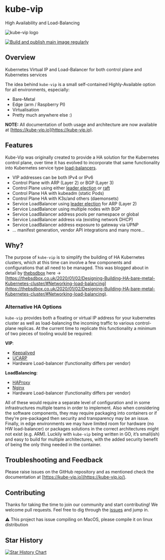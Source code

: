 # kube-vip

High Availability and Load-Balancing

![kube-vip logo](https://github.com/kube-vip/kube-vip/raw/main/kube-vip.png)

[![Build and publish main image regularly](https://github.com/kube-vip/kube-vip/actions/workflows/main.yaml/badge.svg)](https://github.com/kube-vip/kube-vip/actions/workflows/main.yaml)

## Overview

Kubernetes Virtual IP and Load-Balancer for both control plane and Kubernetes services

The idea behind `kube-vip` is a small self-contained Highly-Available option for all environments, especially:

- Bare-Metal
- Edge (arm / Raspberry PI)
- Virtualisation
- Pretty much anywhere else :)

**NOTE:** All documentation of both usage and architecture are now available at [https://kube-vip.io](https://kube-vip.io).

## Features

Kube-Vip was originally created to provide a HA solution for the Kubernetes control plane, over time it has evolved to incorporate that same functionality into Kubernetes service type [load-balancers](https://kubernetes.io/docs/concepts/services-networking/service/#loadbalancer).

- VIP addresses can be both IPv4 or IPv6
- Control Plane with ARP (Layer 2) or BGP (Layer 3)
- Control Plane using either [leader election](https://godoc.org/k8s.io/client-go/tools/leaderelection) or [raft](https://en.wikipedia.org/wiki/Raft_(computer_science))
- Control Plane HA with kubeadm (static Pods)
- Control Plane HA with K3s/and others (daemonsets)
- Service LoadBalancer using [leader election](https://godoc.org/k8s.io/client-go/tools/leaderelection) for ARP (Layer 2)
- Service LoadBalancer using multiple nodes with BGP
- Service LoadBalancer address pools per namespace or global
- Service LoadBalancer address via (existing network DHCP)
- Service LoadBalancer address exposure to gateway via UPNP
- ... manifest generation, vendor API integrations and many more...

## Why?

The purpose of `kube-vip` is to simplify the building of HA Kubernetes clusters, which at this time can involve a few components and configurations that all need to be managed. This was blogged about in detail by [thebsdbox](https://twitter.com/thebsdbox/) here -> [https://thebsdbox.co.uk/2020/01/02/Designing-Building-HA-bare-metal-Kubernetes-cluster/#Networking-load-balancing](https://thebsdbox.co.uk/2020/01/02/Designing-Building-HA-bare-metal-Kubernetes-cluster/#Networking-load-balancing).

### Alternative HA Options

`kube-vip` provides both a floating or virtual IP address for your kubernetes cluster as well as load-balancing the incoming traffic to various control-plane replicas. At the current time to replicate this functionality a minimum of two pieces of tooling would be required:

**VIP**:

- [Keepalived](https://www.keepalived.org/)
- [UCARP](https://ucarp.wordpress.com/)
- Hardware Load-balancer (functionality differs per vendor)

**LoadBalancing**:

- [HAProxy](http://www.haproxy.org/)
- [Nginx](http://nginx.com)
- Hardware Load-balancer (functionality differs per vendor)

All of these would require a separate level of configuration and in some infrastructures multiple teams in order to implement. Also when considering the software components, they may require packaging into containers or if they’re pre-packaged then security and transparency may be an issue. Finally, in edge environments we may have limited room for hardware (no HW load-balancer) or packages solutions in the correct architectures might not exist (e.g. ARM). Luckily with `kube-vip` being written in GO, it’s small(ish) and easy to build for multiple architectures, with the added security benefit of being the only thing needed in the container.

## Troubleshooting and Feedback

Please raise issues on the GitHub repository and as mentioned check the documentation at [https://kube-vip.io](https://kube-vip.io/).

## Contributing

Thanks for taking the time to join our community and start contributing! We welcome pull requests. Feel free to dig through the [issues](https://github.com/kube-vip/kube-vip/issues) and jump in.

:warning: This project has issue compiling on MacOS, please compile it on linux distribution

## Star History

[![Star History Chart](https://api.star-history.com/svg?repos=kube-vip/kube-vip&type=Date)](https://star-history.com/#kube-vip/kube-vip&Date)
